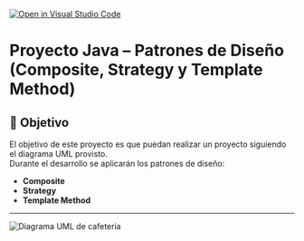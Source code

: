 [![Open in Visual Studio Code](https://classroom.github.com/assets/open-in-vscode-2e0aaae1b6195c2367325f4f02e2d04e9abb55f0b24a779b69b11b9e10269abc.svg)](https://classroom.github.com/online_ide?assignment_repo_id=20613137&assignment_repo_type=AssignmentRepo)
# Proyecto Java – Patrones de Diseño (Composite, Strategy y Template Method)

## 🎯 Objetivo
El objetivo de este proyecto es que puedan realizar un proyecto siguiendo el diagrama UML provisto.  
Durante el desarrollo se aplicarán los patrones de diseño:
- **Composite**  
- **Strategy**
- **Template Method**

---

![Diagrama UML de cafeteria](diagrama-cafeteria.png)

